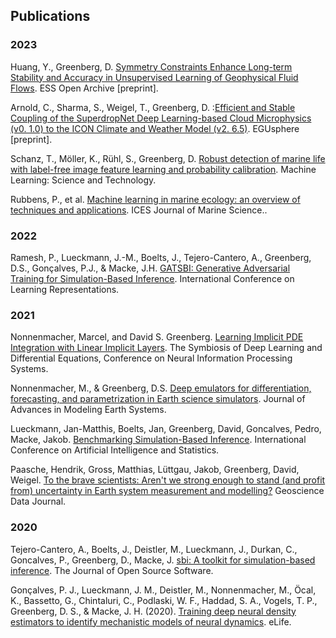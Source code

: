 ## Publications
### 2023

Huang, Y., Greenberg, D. [Symmetry Constraints Enhance Long-term Stability and Accuracy in Unsupervised Learning of Geophysical Fluid Flows](https://essopenarchive.org/doi/full/10.22541/essoar.170224565.52373387/v1). ESS Open Archive [preprint].

Arnold, C., Sharma, S., Weigel, T., Greenberg, D. :[Efficient and Stable Coupling of the SuperdropNet Deep Learning-based Cloud Microphysics (v0. 1.0) to the ICON Climate and Weather Model (v2. 6.5)](https://egusphere.copernicus.org/preprints/2023/egusphere-2023-2047/). EGUsphere [preprint].

Schanz, T., Möller, K., Rühl, S., Greenberg, D. [Robust detection of marine life with label-free image feature learning and probability calibration](https://iopscience.iop.org/article/10.1088/2632-2153/ace417/meta). Machine Learning: Science and Technology.

Rubbens, P., et al. [Machine learning in marine ecology: an overview of techniques and applications](https://academic.oup.com/icesjms/advance-article/doi/10.1093/icesjms/fsad100/7236451). ICES Journal of Marine Science..

### 2022
Ramesh, P., Lueckmann, J.-M., Boelts, J., Tejero-Cantero, A., Greenberg, D.S., Gonçalves, P.J., & Macke, J.H. [GATSBI: Generative Adversarial Training for Simulation-Based Inference](https://openreview.net/pdf?id=kR1hC6j48Tp). International Conference on Learning Representations.

### 2021
Nonnenmacher, Marcel, and David S. Greenberg. [Learning Implicit PDE Integration with Linear Implicit Layers](https://openreview.net/pdf?id=veNBQ15T6N0). The Symbiosis of Deep Learning and Differential Equations, Conference on Neural Information Processing Systems.

Nonnenmacher, M., & Greenberg, D.S. [Deep emulators for differentiation, forecasting, and parametrization in Earth science simulators](https://agupubs.onlinelibrary.wiley.com/doi/10.1029/2021MS002554). Journal of Advances in Modeling Earth Systems. 

Lueckmann, Jan-Matthis, Boelts, Jan, Greenberg, David, Goncalves, Pedro, Macke, Jakob. [Benchmarking Simulation-Based Inference](http://proceedings.mlr.press/v130/lueckmann21a.html). International Conference on Artificial Intelligence and Statistics.

Paasche, Hendrik, Gross, Matthias, Lüttgau, Jakob, Greenberg, David, Weigel. [To the brave scientists: Aren't we strong enough to stand (and profit from) uncertainty in Earth system measurement and modelling?](https://rmets.onlinelibrary.wiley.com/doi/10.1002/gdj3.132) Geoscience Data Journal.

### 2020
Tejero-Cantero, A., Boelts, J., Deistler, M., Lueckmann, J., Durkan, C., Goncalves, P., Greenberg, D., Macke, J. [sbi: A toolkit for simulation-based inference](https://joss.theoj.org/papers/10.21105/joss.02505). The Journal of Open Source Software.

Gonçalves, P. J., Lueckmann, J. M., Deistler, M., Nonnenmacher, M., Öcal, K., Bassetto, G., Chintaluri, C., Podlaski, W. F., Haddad, S. A., Vogels, T. P., Greenberg, D. S., & Macke, J. H. (2020). [Training deep neural density estimators to identify mechanistic models of neural dynamics](https://elifesciences.org/articles/56261). eLife. 

